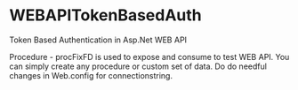 # WEBAPITokenBasedAuth
Token Based Authentication in Asp.Net WEB API

Procedure - procFixFD is used to expose and consume to test WEB API. You can simply create any procedure or custom set of data. 
Do do needful changes in Web.config for connectionstring. 
